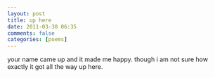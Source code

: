 ```yaml
---
layout: post
title: up here
date: 2011-03-30 06:35
comments: false
categories: [poems]
---
```


your name came up
and it made me happy.
though i am not sure
how exactly
it got all the way
up here.
